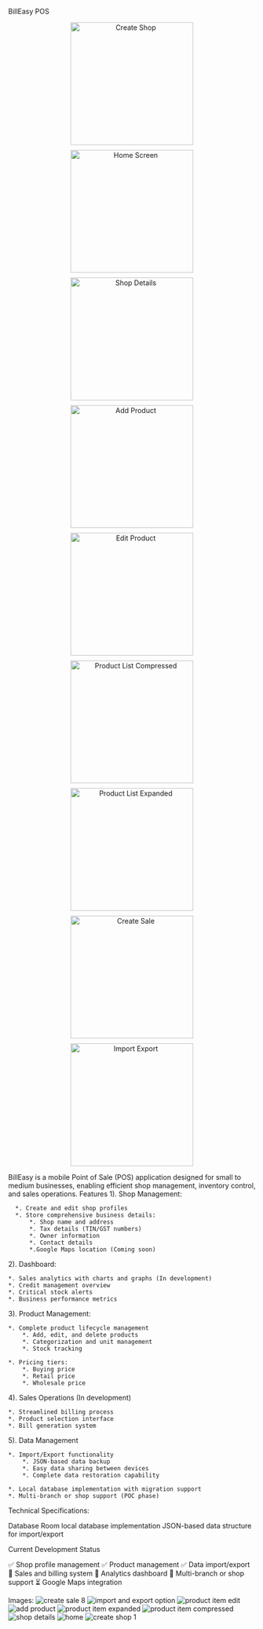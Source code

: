 BillEasy POS

<div align="center">
  <div style="display: flex; flex-wrap: wrap; gap: 10px; justify-content: center;">
    <img src="https://github.com/user-attachments/assets/c58f5dca-bd7a-4e69-aa3b-968522748890" width="250" alt="Create Shop"/>   
    <img src="https://github.com/user-attachments/assets/f0a4f0a0-11ea-4827-9e88-b54f0c47f22d" width="250" alt="Home Screen"/>
    <img src="https://github.com/user-attachments/assets/351c3753-4bad-4b57-8704-b34a76f3483e" width="250" alt="Shop Details"/>
  </div>
  <div style="display: flex; flex-wrap: wrap; gap: 10px; justify-content: center; margin-top: 10px;">
    <img src="https://github.com/user-attachments/assets/249fa4a4-d7bf-4466-842a-40a57f3c98e0" width="250" alt="Add Product"/>
    <img src="https://github.com/user-attachments/assets/530d2699-4180-49ee-9490-d941794e4803" width="250" alt="Edit Product"/>
    <img src="https://github.com/user-attachments/assets/b4da32e7-053e-4393-8361-5a5705c19ab6" width="250" alt="Product List Compressed"/>
  </div>
  <div style="display: flex; flex-wrap: wrap; gap: 10px; justify-content: center; margin-top: 10px;">
    <img src="https://github.com/user-attachments/assets/ec469adb-85c8-44f2-9d17-7ee49787e359" width="250" alt="Product List Expanded"/>
    <img src="https://github.com/user-attachments/assets/6c27d0b6-26ab-45e1-9157-ec663a18c5d2" width="250" alt="Create Sale"/>
    <img src="https://github.com/user-attachments/assets/e97af17d-072a-4121-9579-82a4c7f12bf1" width="250" alt="Import Export"/>
  </div>
</div>



BillEasy is a mobile Point of Sale (POS) application designed for small to medium businesses, enabling efficient shop management, inventory control, and sales operations.
Features
1). Shop Management:

      *. Create and edit shop profiles
      *. Store comprehensive business details:
          *. Shop name and address
          *. Tax details (TIN/GST numbers)
          *. Owner information
          *. Contact details
          *.Google Maps location (Coming soon)

2). Dashboard:

    *. Sales analytics with charts and graphs (In development)
    *. Credit management overview
    *. Critical stock alerts
    *. Business performance metrics

3). Product Management:

    *. Complete product lifecycle management
        *. Add, edit, and delete products
        *. Categorization and unit management  
        *. Stock tracking

    *. Pricing tiers:
        *. Buying price
        *. Retail price
        *. Wholesale price

4). Sales Operations (In development)

    *. Streamlined billing process
    *. Product selection interface  
    *. Bill generation system

5). Data Management

    *. Import/Export functionality
        *. JSON-based data backup
        *. Easy data sharing between devices
        *. Complete data restoration capability

    *. Local database implementation with migration support
    *. Multi-branch or shop support (POC phase)

Technical Specifications:

Database
  Room local database implementation
  JSON-based data structure for import/export

Current Development Status

✅ Shop profile management
✅ Product management
✅ Data import/export
🚧 Sales and billing system
🚧 Analytics dashboard
🚧 Multi-branch or shop support
⏳ Google Maps integration

Images:
![create sale 8](https://github.com/user-attachments/assets/6c27d0b6-26ab-45e1-9157-ec663a18c5d2)
![import and export option](https://github.com/user-attachments/assets/e97af17d-072a-4121-9579-82a4c7f12bf1)
![product item edit](https://github.com/user-attachments/assets/530d2699-4180-49ee-9490-d941794e4803)
![add product](https://github.com/user-attachments/assets/249fa4a4-d7bf-4466-842a-40a57f3c98e0)
![product item expanded](https://github.com/user-attachments/assets/ec469adb-85c8-44f2-9d17-7ee49787e359)
![product item compressed](https://github.com/user-attachments/assets/b4da32e7-053e-4393-8361-5a5705c19ab6)
![shop details](https://github.com/user-attachments/assets/351c3753-4bad-4b57-8704-b34a76f3483e)
![home ](https://github.com/user-attachments/assets/f0a4f0a0-11ea-4827-9e88-b54f0c47f22d)
![create shop 1](https://github.com/user-attachments/assets/c58f5dca-bd7a-4e69-aa3b-968522748890)

